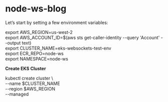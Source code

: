 # node-ws-blog

Let’s start by setting a few environment variables:

export AWS_REGION=us-west-2 <br />
export AWS_ACCOUNT_ID=$(aws sts get-caller-identity --query 'Account' --output text) <br />
export CLUSTER_NAME=eks-websockets-test-env <br />
export ECR_REPO=node-ws <br />
export NAMESPACE=node-ws <br />

<b>Create EKS Cluster </b>

kubectl create cluster \  <br />
  --name $CLUSTER_NAME \
  --region $AWS_REGION \
  --managed
  
  
  



